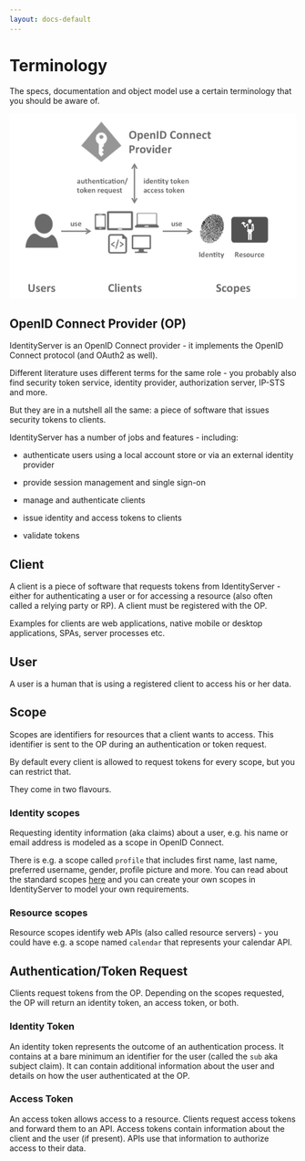 ```yaml
---
layout: docs-default
---
```


# Terminology

The specs, documentation and object model use a certain terminology that you should be aware of.

![modern application architecture](images/terminology.png)

## OpenID Connect Provider (OP)
IdentityServer is an OpenID Connect provider - it implements the OpenID Connect protocol (and OAuth2 as well).

Different literature uses different terms for the same role - you probably also find security token service,
identity provider, authorization server, IP-STS and more.

But they are in a nutshell all the same: a piece of software that issues security tokens to clients.

IdentityServer has a number of jobs and features - including:

* authenticate users using a local account store or via an external identity provider

* provide session management and single sign-on

* manage and authenticate clients

* issue identity and access tokens to clients

* validate tokens

## Client
A client is a piece of software that requests tokens from IdentityServer - either for authenticating a user or
for accessing a resource (also often called a relying party or RP). A client must be registered with the OP.

Examples for clients are web applications, native mobile or desktop applications, SPAs, server processes etc.

## User
A user is a human that is using a registered client to access his or her data.

## Scope
Scopes are identifiers for resources that a client wants to access. This identifier is sent to the OP during an
authentication or token request.

By default every client is allowed to request tokens for every scope, but you can restrict that.

They come in two flavours.

### Identity scopes
Requesting identity information (aka claims) about a user, e.g. his name or email address is modeled as a scope in OpenID Connect.

There is e.g. a scope called `profile` that includes first name, last name, preferred username, gender, profile picture and more.
You can read about the standard scopes [here](http://openid.net/specs/openid-connect-core-1_0.html#ScopeClaims) and you can create your own scopes in IdentityServer to model your own requirements.

### Resource scopes
Resource scopes identify web APIs (also called resource servers) - you could have e.g. a scope named `calendar` that represents your calendar API.

## Authentication/Token Request
Clients request tokens from the OP. Depending on the scopes requested, the OP will return an identity token, an access token, or both.

### Identity Token
An identity token represents the outcome of an authentication process. It contains at a bare minimum an identifier for the user 
(called the `sub` aka subject claim).  It can contain additional information about the user and details on how the user authenticated at the OP.

### Access Token
An access token allows access to a resource. Clients request access tokens and forward them to an API. Access tokens contain information about the client and the user (if present).
APIs use that information to authorize access to their data.
